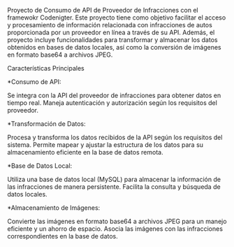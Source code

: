 Proyecto de Consumo de API de Proveedor de Infracciones con el framewokr Codenigter.
Este proyecto tiene como objetivo facilitar el acceso y procesamiento de información relacionada con infracciones de autos proporcionada por un proveedor 
en línea a través de su API. Además, el proyecto incluye funcionalidades para transformar y almacenar los datos obtenidos en bases de datos locales, 
así como la conversión de imágenes en formato base64 a archivos JPEG.

Características Principales

*Consumo de API:

Se integra con la API del proveedor de infracciones para obtener datos en tiempo real. Maneja autenticación y autorización según los requisitos del proveedor.

*Transformación de Datos:

Procesa y transforma los datos recibidos de la API según los requisitos del sistema. Permite mapear y ajustar la estructura de los datos para su almacenamiento 
eficiente en la base de datos remota.

*Base de Datos Local:

Utiliza una base de datos local (MySQL) para almacenar la información de las infracciones de manera persistente. Facilita la consulta y búsqueda de datos locales.

*Almacenamiento de Imágenes:

Convierte las imágenes en formato base64 a archivos JPEG para un manejo eficiente y un ahorro de espacio. Asocia las imágenes con las infracciones correspondientes 
en la base de datos.
